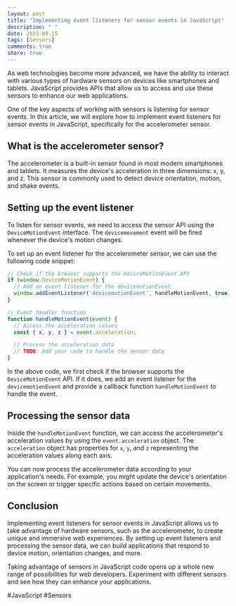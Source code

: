 ```yaml
---
layout: post
title: "Implementing event listeners for sensor events in JavaScript"
description: " "
date: 2023-09-15
tags: [Sensors]
comments: true
share: true
---
```


As web technologies become more advanced, we have the ability to interact with various types of hardware sensors on devices like smartphones and tablets. JavaScript provides APIs that allow us to access and use these sensors to enhance our web applications.

One of the key aspects of working with sensors is listening for sensor events. In this article, we will explore how to implement event listeners for sensor events in JavaScript, specifically for the accelerometer sensor.

## What is the accelerometer sensor?

The accelerometer is a built-in sensor found in most modern smartphones and tablets. It measures the device's acceleration in three dimensions: x, y, and z. This sensor is commonly used to detect device orientation, motion, and shake events.

## Setting up the event listener

To listen for sensor events, we need to access the sensor API using the `DeviceMotionEvent` interface. The `devicemovement` event will be fired whenever the device's motion changes.

To set up an event listener for the accelerometer sensor, we can use the following code snippet:

```javascript
// Check if the browser supports the DeviceMotionEvent API
if (window.DeviceMotionEvent) {
  // Add an event listener for the devicemotionEvent
  window.addEventListener('devicemotionEvent', handleMotionEvent, true);
}

// Event handler function
function handleMotionEvent(event) {
  // Access the acceleration values
  const { x, y, z } = event.acceleration;

  // Process the acceleration data
  // TODO: Add your code to handle the sensor data
}
```

In the above code, we first check if the browser supports the `DeviceMotionEvent` API. If it does, we add an event listener for the `devicemotionEvent` and provide a callback function `handleMotionEvent` to handle the event.

## Processing the sensor data

Inside the `handleMotionEvent` function, we can access the accelerometer's acceleration values by using the `event.acceleration` object. The `acceleration` object has properties for `x`, `y`, and `z` representing the acceleration values along each axis.

You can now process the accelerometer data according to your application's needs. For example, you might update the device's orientation on the screen or trigger specific actions based on certain movements.

## Conclusion

Implementing event listeners for sensor events in JavaScript allows us to take advantage of hardware sensors, such as the accelerometer, to create unique and immersive web experiences. By setting up event listeners and processing the sensor data, we can build applications that respond to device motion, orientation changes, and more.

Taking advantage of sensors in JavaScript code opens up a whole new range of possibilities for web developers. Experiment with different sensors and see how they can enhance your applications.

\#JavaScript #Sensors